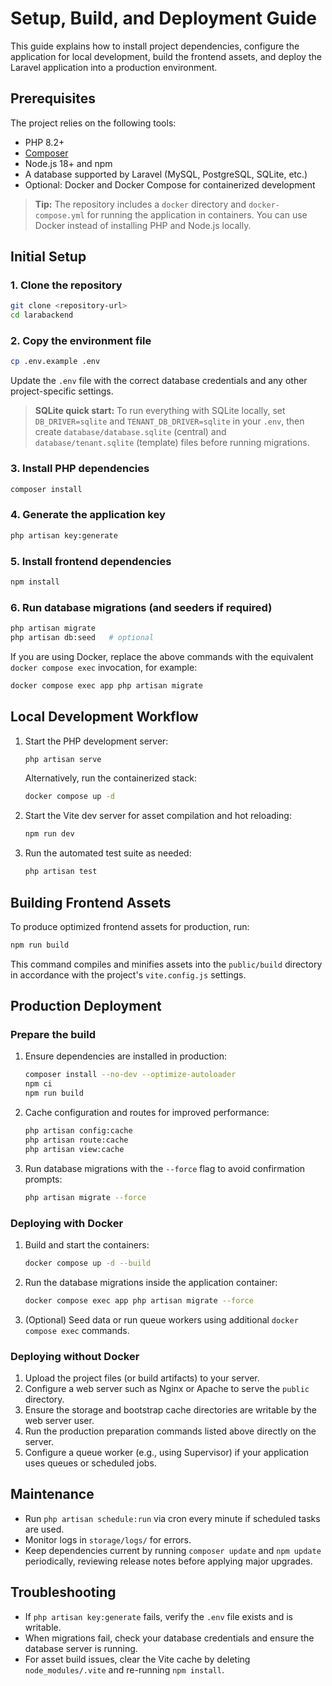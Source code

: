 # Setup, Build, and Deployment Guide

This guide explains how to install project dependencies, configure the
application for local development, build the frontend assets, and deploy the
Laravel application into a production environment.

## Prerequisites

The project relies on the following tools:

- PHP 8.2+
- [Composer](https://getcomposer.org/download/)
- Node.js 18+ and npm
- A database supported by Laravel (MySQL, PostgreSQL, SQLite, etc.)
- Optional: Docker and Docker Compose for containerized development

> **Tip:** The repository includes a `docker` directory and
> `docker-compose.yml` for running the application in containers. You can use
> Docker instead of installing PHP and Node.js locally.

## Initial Setup

### 1. Clone the repository

```bash
git clone <repository-url>
cd larabackend
```

### 2. Copy the environment file

```bash
cp .env.example .env
```

Update the `.env` file with the correct database credentials and any other
project-specific settings.

> **SQLite quick start:** To run everything with SQLite locally, set `DB_DRIVER=sqlite` and `TENANT_DB_DRIVER=sqlite` in your `.env`, then create `database/database.sqlite` (central) and `database/tenant.sqlite` (template) files before running migrations.

### 3. Install PHP dependencies

```bash
composer install
```

### 4. Generate the application key

```bash
php artisan key:generate
```

### 5. Install frontend dependencies

```bash
npm install
```

### 6. Run database migrations (and seeders if required)

```bash
php artisan migrate
php artisan db:seed   # optional
```

If you are using Docker, replace the above commands with the equivalent
`docker compose exec` invocation, for example:

```bash
docker compose exec app php artisan migrate
```

## Local Development Workflow

1. Start the PHP development server:

   ```bash
   php artisan serve
   ```

   Alternatively, run the containerized stack:

   ```bash
   docker compose up -d
   ```

2. Start the Vite dev server for asset compilation and hot reloading:

   ```bash
   npm run dev
   ```

3. Run the automated test suite as needed:

   ```bash
   php artisan test
   ```

## Building Frontend Assets

To produce optimized frontend assets for production, run:

```bash
npm run build
```

This command compiles and minifies assets into the `public/build` directory in
accordance with the project's `vite.config.js` settings.

## Production Deployment

### Prepare the build

1. Ensure dependencies are installed in production:

   ```bash
   composer install --no-dev --optimize-autoloader
   npm ci
   npm run build
   ```

2. Cache configuration and routes for improved performance:

   ```bash
   php artisan config:cache
   php artisan route:cache
   php artisan view:cache
   ```

3. Run database migrations with the `--force` flag to avoid confirmation
   prompts:

   ```bash
   php artisan migrate --force
   ```

### Deploying with Docker

1. Build and start the containers:

   ```bash
   docker compose up -d --build
   ```

2. Run the database migrations inside the application container:

   ```bash
   docker compose exec app php artisan migrate --force
   ```

3. (Optional) Seed data or run queue workers using additional `docker compose
   exec` commands.

### Deploying without Docker

1. Upload the project files (or build artifacts) to your server.
2. Configure a web server such as Nginx or Apache to serve the `public`
   directory.
3. Ensure the storage and bootstrap cache directories are writable by the web
   server user.
4. Run the production preparation commands listed above directly on the server.
5. Configure a queue worker (e.g., using Supervisor) if your application uses
   queues or scheduled jobs.

## Maintenance

- Run `php artisan schedule:run` via cron every minute if scheduled tasks are
  used.
- Monitor logs in `storage/logs/` for errors.
- Keep dependencies current by running `composer update` and `npm update`
  periodically, reviewing release notes before applying major upgrades.

## Troubleshooting

- If `php artisan key:generate` fails, verify the `.env` file exists and is
  writable.
- When migrations fail, check your database credentials and ensure the database
  server is running.
- For asset build issues, clear the Vite cache by deleting `node_modules/.vite`
  and re-running `npm install`.

